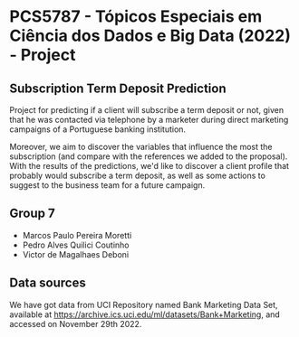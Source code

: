 # PCS5787 - Tópicos Especiais em Ciência dos Dados e Big Data (2022) - Project

## Subscription Term Deposit Prediction

Project for predicting if a client will subscribe a term deposit or not, given that he was contacted via telephone by a marketer during direct marketing campaigns of a Portuguese banking institution.

Moreover, we aim to discover the variables that influence the most the subscription (and compare with the references we added to the proposal). With the results of the predictions, we'd like to discover a client profile that probably would subscribe a term deposit, as well as some actions to suggest to the business team for a future campaign.

## Group 7

- Marcos Paulo Pereira Moretti
- Pedro Alves Quilici Coutinho
- Victor de Magalhaes Deboni

## Data sources

We have got data from UCI Repository named Bank Marketing Data Set, available at https://archive.ics.uci.edu/ml/datasets/Bank+Marketing, and accessed on November 29th 2022.
